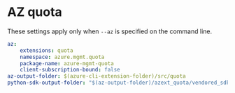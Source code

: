 # AZ quota

These settings apply only when `--az` is specified on the command line.

``` yaml $(az)
az:
    extensions: quota
    namespace: azure.mgmt.quota
    package-name: azure-mgmt-quota
    client-subscription-bound: false
az-output-folder: $(azure-cli-extension-folder)/src/quota
python-sdk-output-folder: "$(az-output-folder)/azext_quota/vendored_sdks/quota"
```